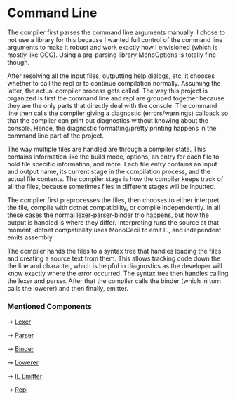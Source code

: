 # Command Line

The compiler first parses the command line arguments manually. I chose to not use a library for this because I wanted
full control of the command line arguments to make it robust and work exactly how I envisioned (which is mostly like
GCC). Using a arg-parsing library MonoOptions is totally fine though.

After resolving all the input files, outputting help dialogs, etc, it chooses whether to call the repl or
to continue compilation normally. Assuming the latter, the actual compiler process gets called. The way this project is
organized is first the command line and repl are grouped together because they are the only parts that directly deal
with the console. The command line then calls the compiler giving a diagnostic (errors/warnings) callback so that the
compiler can print out diagnostics without knowing about the console. Hence, the diagnostic formatting/pretty printing
happens in the command line part of the project.

The way multiple files are handled are through a compiler state. This contains information like the build mode, options,
an entry for each file to hold file specific information, and more. Each file entry contains an input and output name,
its current stage in the compilation process, and the actual file contents. The compiler stage is how the compiler keeps
track of all the files, because sometimes files in different stages will be inputted.

The compiler first preprocesses the files, then chooses to either interpret the file, compile with dotnet compatibility,
or compile independently. In all these cases the normal lexer-parser-binder trio happens, but how the output is handled
is where they differ. Interpreting runs the source at that moment, dotnet compatibility uses MonoCecil to emit IL, and
independent emits assembly.

The compiler hands the files to a syntax tree that handles loading the files and creating a source text from them. This
allows tracking code down the the line and character, which is helpful in diagnostics as the developer will know
exactly where the error occurred. The syntax tree then handles calling the lexer and parser. After that the compiler
calls the binder (which in turn calls the lowerer) and then finally, emitter.

### Mentioned Components

-> [Lexer](Lexer.md)

-> [Parser](Parser.md)

-> [Binder](Binder.md)

-> [Lowerer](Lowerer.md)

-> [IL Emitter](ILEmitter.md)

-> [Repl](Repl.md)
